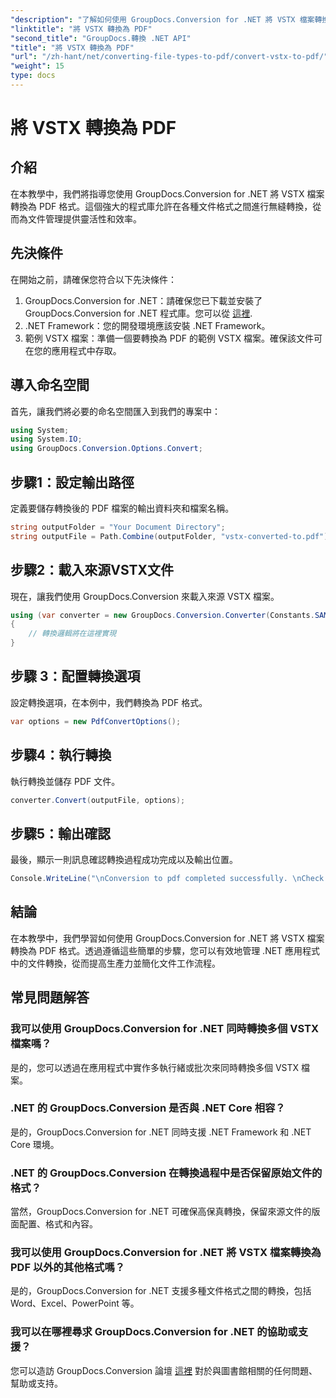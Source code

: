 ```yaml
---
"description": "了解如何使用 GroupDocs.Conversion for .NET 將 VSTX 檔案轉換為 PDF 格式。輕鬆實現無縫文件管理。"
"linktitle": "將 VSTX 轉換為 PDF"
"second_title": "GroupDocs.轉換 .NET API"
"title": "將 VSTX 轉換為 PDF"
"url": "/zh-hant/net/converting-file-types-to-pdf/convert-vstx-to-pdf/"
"weight": 15
type: docs
---
```

# 將 VSTX 轉換為 PDF

## 介紹
在本教學中，我們將指導您使用 GroupDocs.Conversion for .NET 將 VSTX 檔案轉換為 PDF 格式。這個強大的程式庫允許在各種文件格式之間進行無縫轉換，從而為文件管理提供靈活性和效率。
## 先決條件
在開始之前，請確保您符合以下先決條件：
1. GroupDocs.Conversion for .NET：請確保您已下載並安裝了 GroupDocs.Conversion for .NET 程式庫。您可以從 [這裡](https://releases。groupdocs.com/conversion/net/).
2. .NET Framework：您的開發環境應該安裝 .NET Framework。
3. 範例 VSTX 檔案：準備一個要轉換為 PDF 的範例 VSTX 檔案。確保該文件可在您的應用程式中存取。

## 導入命名空間
首先，讓我們將必要的命名空間匯入到我們的專案中：
```csharp
using System;
using System.IO;
using GroupDocs.Conversion.Options.Convert;
```
## 步驟1：設定輸出路徑
定義要儲存轉換後的 PDF 檔案的輸出資料夾和檔案名稱。
```csharp
string outputFolder = "Your Document Directory";
string outputFile = Path.Combine(outputFolder, "vstx-converted-to.pdf");
```
## 步驟2：載入來源VSTX文件
現在，讓我們使用 GroupDocs.Conversion 來載入來源 VSTX 檔案。
```csharp
using (var converter = new GroupDocs.Conversion.Converter(Constants.SAMPLE_VSTX))
{
    // 轉換邏輯將在這裡實現
}
```
## 步驟 3：配置轉換選項
設定轉換選項，在本例中，我們轉換為 PDF 格式。
```csharp
var options = new PdfConvertOptions();
```
## 步驟4：執行轉換
執行轉換並儲存 PDF 文件。
```csharp
converter.Convert(outputFile, options);
```
## 步驟5：輸出確認
最後，顯示一則訊息確認轉換過程成功完成以及輸出位置。
```csharp
Console.WriteLine("\nConversion to pdf completed successfully. \nCheck output in {0}", outputFolder);
```

## 結論
在本教學中，我們學習如何使用 GroupDocs.Conversion for .NET 將 VSTX 檔案轉換為 PDF 格式。透過遵循這些簡單的步驟，您可以有效地管理 .NET 應用程式中的文件轉換，從而提高生產力並簡化文件工作流程。
## 常見問題解答
### 我可以使用 GroupDocs.Conversion for .NET 同時轉換多個 VSTX 檔案嗎？
是的，您可以透過在應用程式中實作多執行緒或批次來同時轉換多個 VSTX 檔案。
### .NET 的 GroupDocs.Conversion 是否與 .NET Core 相容？
是的，GroupDocs.Conversion for .NET 同時支援 .NET Framework 和 .NET Core 環境。
### .NET 的 GroupDocs.Conversion 在轉換過程中是否保留原始文件的格式？
當然，GroupDocs.Conversion for .NET 可確保高保真轉換，保留來源文件的版面配置、格式和內容。
### 我可以使用 GroupDocs.Conversion for .NET 將 VSTX 檔案轉換為 PDF 以外的其他格式嗎？
是的，GroupDocs.Conversion for .NET 支援多種文件格式之間的轉換，包括 Word、Excel、PowerPoint 等。
### 我可以在哪裡尋求 GroupDocs.Conversion for .NET 的協助或支援？
您可以造訪 GroupDocs.Conversion 論壇 [這裡](https://forum.groupdocs.com/c/conversion/11) 對於與圖書館相關的任何問題、幫助或支持。